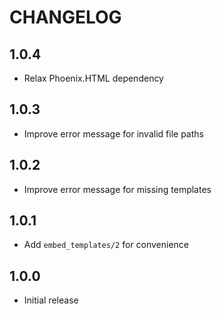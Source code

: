 # CHANGELOG

## 1.0.4

  * Relax Phoenix.HTML dependency

## 1.0.3

  * Improve error message for invalid file paths

## 1.0.2

  * Improve error message for missing templates

## 1.0.1

  * Add `embed_templates/2` for convenience

## 1.0.0

  * Initial release
